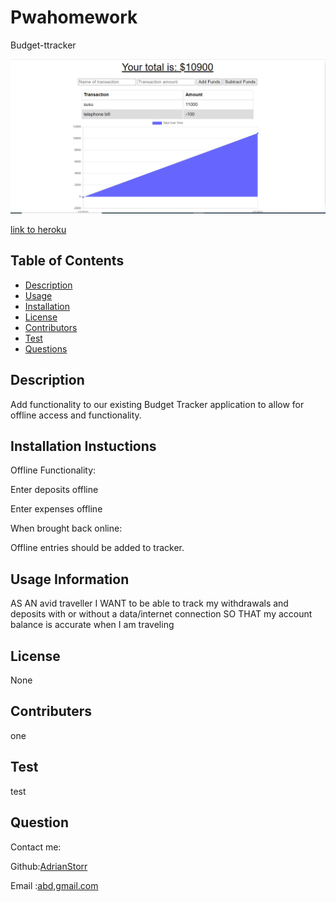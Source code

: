 # Pwahomework
Budget-ttracker


![picture](./public/budgettracker.png)

[link to heroku](https://aqueous-scrubland-79272.herokuapp.com/?id=5ff20e101e9e2900171a52cb)

  ## Table of Contents
  * [Description](#Description)
  * [Usage](#Usage)
  * [Installation](#Installation)
  * [License](#License)
  * [Contributors](#contributers)
  * [Test](#Test)
  * [Questions](#Questions)

  ## Description
 Add functionality to our existing Budget Tracker application to allow for offline access and functionality.
  

  ## Installation Instuctions
  Offline Functionality:


Enter deposits offline


Enter expenses offline


When brought back online:

Offline entries should be added to tracker.

  ## Usage Information
 AS AN avid traveller
I WANT to be able to track my withdrawals and deposits with or without a data/internet connection
SO THAT my account balance is accurate when I am traveling
  ## License
  None

  ## Contributers
  one

  ## Test
  test

  ## Question
  Contact me:

  Github:[AdrianStorr](https://github.com/AdrianStorr)
  
  Email :[abd,gmail.com](https://github.com/AdrianStorr)
